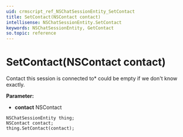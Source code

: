 ```yaml
---
uid: crmscript_ref_NSChatSessionEntity_SetContact
title: SetContact(NSContact contact)
intellisense: NSChatSessionEntity.SetContact
keywords: NSChatSessionEntity, GetContact
so.topic: reference
---
```


# SetContact(NSContact contact)

Contact this session is connected to* could be empty if we don't know exactly.

**Parameter:** 
* **contact** NSContact

```crmscript
NSChatSessionEntity thing;
NSContact contact;
thing.SetContact(contact);
```

